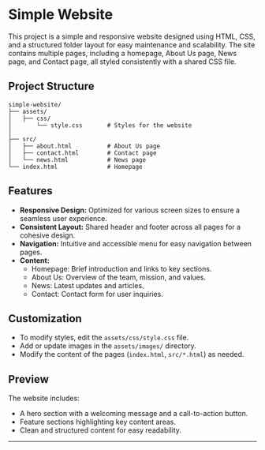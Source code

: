 # Simple Website

This project is a simple and responsive website designed using HTML, CSS, and a structured folder layout for easy maintenance and scalability. The site contains multiple pages, including a homepage, About Us page, News page, and Contact page, all styled consistently with a shared CSS file.

## Project Structure

```
simple-website/
├── assets/
│   ├── css/
│       └── style.css       # Styles for the website
│   
├── src/
│   ├── about.html          # About Us page
│   ├── contact.html        # Contact page
│   └── news.html           # News page
└── index.html              # Homepage
```

## Features

- **Responsive Design:** Optimized for various screen sizes to ensure a seamless user experience.
- **Consistent Layout:** Shared header and footer across all pages for a cohesive design.
- **Navigation:** Intuitive and accessible menu for easy navigation between pages.
- **Content:** 
  - Homepage: Brief introduction and links to key sections.
  - About Us: Overview of the team, mission, and values.
  - News: Latest updates and articles.
  - Contact: Contact form for user inquiries.

## Customization

- To modify styles, edit the `assets/css/style.css` file.
- Add or update images in the `assets/images/` directory.
- Modify the content of the pages (`index.html`, `src/*.html`) as needed.

## Preview

The website includes:
- A hero section with a welcoming message and a call-to-action button.
- Feature sections highlighting key content areas.
- Clean and structured content for easy readability.

---
